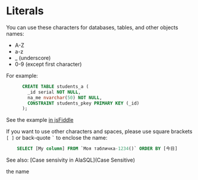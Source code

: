 # Literals

You can use these characters for databases, tables, and other objects names:
* A-Z
* a-z
* _ (underscore)
* 0-9 (except first character)

For example:
```sql
      CREATE TABLE students_a (
        _id serial NOT NULL,
        na_me nvarchar(50) NOT NULL,
        CONSTRAINT students_pkey PRIMARY KEY (_id)
      );
```
See the example [in jsFiddle](http://jsfiddle.net/4s36sb64/)

If you want to use other characters and spaces, please use square brackets ```[ ]``` or back-quote ``` ` ``` to enclose the name:
```sql
    SELECT [My column] FROM `Моя табличка-1234()` ORDER BY [今日]
```

See also: [Case sensivity in AlaSQL](Case Sensitive)

the name